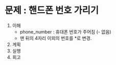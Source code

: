 # 문제 : 핸드폰 번호 가리기

1. 이해
    - phone_number : 휴대폰 번호가 주어짐 (- 없음)
    - 맨 뒤의 4자리 이외의 번호를 *로 변경. 
2. 계획
3. 실행
4. 회고
